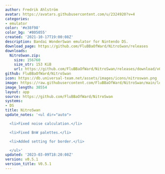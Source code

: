 ```yaml
---
author: Fredrik Ahlström
avatar: https://avatars.githubusercontent.com/u/2324920?v=4
categories:
- emulator
color: '#e38f98'
color_bg: '#805055'
created: '2021-10-17T19:00:08Z'
description: Bandai WonderSwan emulator for Nintendo DS.
download_page: https://github.com/FluBBaOfWard/NitroSwan/releases
downloads:
  NitroSwan.zip:
    size: 156760
    size_str: 153 KiB
    url: https://github.com/FluBBaOfWard/NitroSwan/releases/download/v0.5.1/NitroSwan.zip
github: FluBBaOfWard/NitroSwan
icon: https://db.universal-team.net/assets/images/icons/nitroswan.png
image: https://raw.githubusercontent.com/FluBBaOfWard/NitroSwan/main/logo.png
image_length: 38554
layout: app
source: https://github.com/FluBBaOfWard/NitroSwan
systems:
- DS
title: NitroSwan
update_notes: '<ul dir="auto">

  <li>Fixed noise calculation.</li>

  <li>Fixed BnW palettes.</li>

  <li>Added setting for border.</li>

  </ul>'
updated: '2023-03-09T18:20:08Z'
version: v0.5.1
version_title: V0.5.1
---
```

